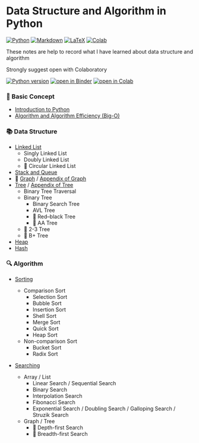 # Data Structure and Algorithm in Python

[![Python](https://img.shields.io/badge/python-3670A0?style=for-the-badge&logo=python&logoColor=ffdd54)](https://docs.python.org/3/)
[![Markdown](https://img.shields.io/badge/markdown-%23000000.svg?style=for-the-badge&logo=markdown&logoColor=white)](https://docs.github.com/en/get-started/writing-on-github/getting-started-with-writing-and-formatting-on-github/basic-writing-and-formatting-syntax)
[![LaTeX](https://img.shields.io/badge/latex-%23008080.svg?style=for-the-badge&logo=latex&logoColor=white)](https://www.latex-project.org/help/documentation/)
[![Colab](https://img.shields.io/badge/Colab-F9AB00?style=for-the-badge&logo=googlecolab&color=525252)](https://colab.research.google.com/)

These notes are help to record what I have learned about data structure and algorithm

Strongly suggest open with Colaboratory

[![Python version](https://camo.githubusercontent.com/44da37f0f02bf104f0650fa5f2c754ed3f6166066c9210f31bacb9e63d60736e/68747470733a2f2f696d672e736869656c64732e696f2f707970692f707976657273696f6e732f70796261646765732e737667)](https://www.python.org/)
[![open in Binder](https://mybinder.org/badge_logo.svg)](https://mybinder.org/v2/gh/tc11echo/data-structure-and-algorithm-in-python/HEAD)
[![open in Colab](https://colab.research.google.com/assets/colab-badge.svg)](https://colab.research.google.com/github/tc11echo/data-structure-and-algorithm-in-python)

### :beginner: Basic Concept

* [Introduction to Python](intro_python.ipynb)
* [Algorithm and Algorithm Efficiency (Big-O)](algorithm_and_algorithm_efficiency.ipynb)

### :books: Data Structure

* [Linked List](linked_list.ipynb)
	* Singly Linked List
    * Doubly Linked List
    * :construction: Circular Linked List
* [Stack and Queue](stack_and_queue.ipynb)
* :construction: [Graph](graph.ipynb) / [Appendix of Graph](graph_note.md)
* [Tree](tree.ipynb) / [Appendix of Tree](tree_note.md)
    * Binary Tree Traversal
    * Binary Tree
        * Binary Search Tree
        * AVL Tree
        * :construction: Red–black Tree
        * :construction: AA Tree
     * :construction: 2-3 Tree
     * :construction: B+ Tree
* [Heap](heap.ipynb)
* [Hash](hash.ipynb)

### :mag: Algorithm

* [Sorting](sorting.ipynb)
    * Comparison Sort
        * Selection Sort
        * Bubble Sort
        * Insertion Sort
        * Shell Sort
        * Merge Sort
        * Quick Sort
        * Heap Sort
    * Non-comparison Sort
        * Bucket Sort
        * Radix Sort

* [Searching](searching.ipynb)
    * Array / List
        * Linear Search / Sequential Search
        * Binary Search
        * Interpolation Search
        * Fibonacci Search
        * Exponential Search / Doubling Search / Galloping Search / Struzik Search
    * Graph / Tree
        * :construction: Depth-first Search
        * :construction: Breadth-first Search
